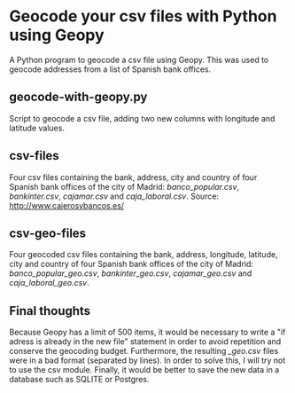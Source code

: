 # Geocode your csv files with Python using Geopy

A Python program to geocode a csv file using Geopy. This was used to geocode addresses from a list of Spanish bank offices.

## geocode-with-geopy.py

Script to geocode a csv file, adding two new columns with longitude and latitude values.

## csv-files

Four csv files containing the bank, address, city and country of four Spanish bank offices of the city of Madrid: *banco_popular.csv*, *bankinter.csv*, *cajamar.csv* and *caja_laboral.csv*. Source: http://www.cajerosybancos.es/

## csv-geo-files

Four geocoded csv files containing the bank, address, longitude, latitude, city and country of four Spanish bank offices of the city of Madrid: *banco_popular_geo.csv*, *bankinter_geo.csv*, *cajamar_geo.csv* and *caja_laboral_geo.csv*.

## Final thoughts

Because Geopy has a limit of 500 items, it would be necessary to write a "if adress is already in the new file" statement in order to avoid repetition and conserve the geocoding budget. Furthermore, the resulting *_geo.csv* files were in a bad format (separated by lines). In order to solve this, I will try not to use the csv module. Finally, it would be better to save the new data in a database such as SQLITE or Postgres.


